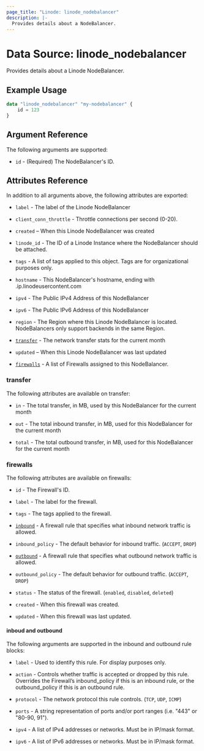```yaml
---
page_title: "Linode: linode_nodebalancer"
description: |-
  Provides details about a NodeBalancer.
---
```


# Data Source: linode\_nodebalancer

Provides details about a Linode NodeBalancer.

## Example Usage

```terraform
data "linode_nodebalancer" "my-nodebalancer" {
    id = 123
}
```

## Argument Reference

The following arguments are supported:

* `id` - (Required) The NodeBalancer's ID.

## Attributes Reference

In addition to all arguments above, the following attributes are exported:

* `label` - The label of the Linode NodeBalancer

* `client_conn_throttle` - Throttle connections per second (0-20).

* `created` – When this Linode NodeBalancer was created

* `linode_id` - The ID of a Linode Instance where the NodeBalancer should be attached.

* `tags` - A list of tags applied to this object. Tags are for organizational purposes only.

* `hostname` - This NodeBalancer's hostname, ending with .ip.linodeusercontent.com

* `ipv4` - The Public IPv4 Address of this NodeBalancer

* `ipv6` - The Public IPv6 Address of this NodeBalancer

* `region` - The Region where this Linode NodeBalancer is located. NodeBalancers only support backends in the same Region.

* [`transfer`](#transfer) - The network transfer stats for the current month

* `updated` – When this Linode NodeBalancer was last updated

* [`firewalls`](#firewalls) - A list of Firewalls assigned to this NodeBalancer.

### transfer

The following attributes are available on transfer:

* `in` - The total transfer, in MB, used by this NodeBalancer for the current month

* `out` - The total inbound transfer, in MB, used for this NodeBalancer for the current month

* `total` - The total outbound transfer, in MB, used for this NodeBalancer for the current month

### firewalls

The following attributes are available on firewalls:

* `id` - The Firewall's ID.

* `label` - The label for the firewall.

* `tags` - The tags applied to the firewall.

* [`inbound`](#inbound-and-outbound) - A firewall rule that specifies what inbound network traffic is allowed.

* `inbound_policy` - The default behavior for inbound traffic. (`ACCEPT`, `DROP`)

* [`outbound`](#inbound-and-outbound) - A firewall rule that specifies what outbound network traffic is allowed.

* `outbound_policy` - The default behavior for outbound traffic. (`ACCEPT`, `DROP`)

* `status` - The status of the firewall. (`enabled`, `disabled`, `deleted`)

* `created` - When this firewall was created.

* `updated` - When this firewall was last updated.

#### inboud and outbound

The following arguments are supported in the inbound and outbound rule blocks:

* `label` - Used to identify this rule. For display purposes only.

* `action` - Controls whether traffic is accepted or dropped by this rule. Overrides the Firewall’s inbound_policy if this is an inbound rule, or the outbound_policy if this is an outbound rule.

* `protocol` - The network protocol this rule controls. (`TCP`, `UDP`, `ICMP`)

* `ports` - A string representation of ports and/or port ranges (i.e. "443" or "80-90, 91").

* `ipv4` - A list of IPv4 addresses or networks. Must be in IP/mask format.

* `ipv6` - A list of IPv6 addresses or networks. Must be in IP/mask format.
